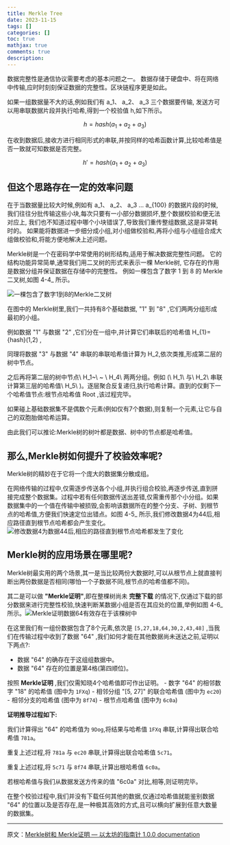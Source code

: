 ```yaml
---
title: Merkle Tree
date: 2023-11-15
tags: []
categories: []
toc: true
mathjax: true
comments: true
description: 
---
```


数据完整性是通信协议需要考虑的基本问题之一。 数据存储于硬盘中、将在网络中传输,应时时刻刻保证数据的完整性。区块链程序更是如此。

如果一组数据量不大的话,例如我们有 a_1、 a_2、 a_3 三个数据要传输, 发送方可以用串联数据片段并执行哈希,得到一个校验值 h,如下所示。

```math
h = {hash}(a_1 + a_2 + a_3)
```

在收到数据后,接收方进行相同形式的串联,并按同样的哈希函数计算,比较哈希值是否一致就可知数据是否完整。

```math
h' = {hash}(a_1 + a_2 + a_3)
```

## 但这个思路存在一定的效率问题

在于当数据量比较大时候,例如有 a_1、 a_2、 a_3 ... a_{100} 的数据片段的时候, 我们往往分批传输这些小块,每次只要有一小部分数据损坏,整个数据校验和便无法对应上, 我们也不知道过程中哪个小块错误了,导致我们重传整组数据,这是非常耗时的。 如果能将数据进一步细分成小组,对小组做校验和,再将小组与小组组合成大组做校验和,将能方便地解决上述问题。

Merkle树是一个在密码学中常使用的树形结构,适用于解决数据完整性问题。 它的结构功能异常简单,通常我们用二叉树的形式来表示一棵 Merkle树, 它存在的作用是数据分组并保证数据在存储中的完整性。 例如一棵包含了数字 1 到 8 的 Merkle二叉树,如图 4-4_ 所示。

![一棵包含了数字1到8的Merkle二叉树](https://ethbook.abyteahead.com/_images/Picture30.png)

在图中的 Merkle树里,我们一共持有8个基础数据, "1" 到 "8" ,它们两两分组形成最初的小组。

例如数据 "1" 与数据 "2" ,它们分在一组中,并计算它们串联后的哈希值 H_{1}={hash}(1,2) ,

同理将数据 "3" 与数据 "4" 串联的串联哈希值计算为 H_2,依次类推,形成第二层的树中节点。

之后再将第二层的树中节点\ H_1~\ ~ \ H_4\ 两两分组。例如 (\ H_1\ 与\ H_2\ 串联计算第三层的哈希值\ H_5\ )。逐层聚合反复递归,执行哈希计算。直到的仅剩下一个哈希值节点:根节点哈希值 Root ,该过程完毕。

如果碰上基础数据集不是偶数个元素(例如仅有7个数据),则复制一个元素,让它与自己的双胞胎做哈希运算。

由此我们可以推论:Merkle树的树叶都是数据、树中的节点都是哈希值。

## 那么,Merkle树如何提升了校验效率呢?

Merkle树的精妙在于它将一个庞大的数据集分散成组。

在网络传输的过程中,仅需逐步传送各个小组,并执行组合校验,再逐步传送,直到拼接完成整个数据集。过程中若有任何数据传送出差错,仅需重传那个小分组。如果数据集中的一个值在传输中被损毁,会影响该数据所在的整个分支、子树、到根节点的哈希值,方便我们快速定位出错点。如图 4-5_ 所示,我们修改数据4为44后,相应路径直到根节点哈希都会产生变化。![修改数据4为数据44后,相应的路径直到根节点哈希都发生了变化](https://ethbook.abyteahead.com/_images/Picture31.png)

## Merkle树的应用场景在哪里呢?

Merkle树最实用的两个场景,其一是当比较两份大数据时,可以从根节点上就直接判断出两份数据是否相同(哪怕一个子数据不同,根节点的哈希值都不同)。

其二是可以做 **"Merkle证明"**,即在整棵树尚未 **完整下载** 的情况下,仅通过下载的部分数据来进行完整性校验,快速判断某数据小组是否在其应处的位置,举例如图 4-6_ 所示。![Merkle证明数据64有效存在于该棵树中](https://ethbook.abyteahead.com/_images/Picture32.png)

在这里我们有一组份数据包含了8个元素,依次是 `[5,27,18,64,30,2,43,48]` ,当我们在传输过程中收到了数据 "64" ,我们如何才能在其他数据尚未送达之前,证明以下两点?:

- 数据 "64" 的确存在于这组组数据中。
- 数据 "64" 存在的位置是第4格(第四顺位)。

按照 **Merkle证明** ,我们仅需知晓4个哈希值即可作出证明。  - 数字 "64" 的相邻数字 "18" 的哈希值 (图中为 `1FXq`)  - 相邻分组 "[5, 27]" 的联合哈希值 (图中为 `ec20`)  - 相邻分支的哈希值 (图中为 `8f74`)  - 根节点哈希值 (图中为 `6c0a`)

**证明推导过程如下:**

我们计算得出 "64" 的哈希值为 `9Dog`,将结果与哈希值 `1FXq` 串联,计算得出联合哈希值 `781a`。

重复上述过程,将 `781a` 与 `ec20` 串联,计算得出联合哈希值 `5c71`。

重复上述过程,将 `5c71` 与 `8f74` 串联,计算出根哈希值 `6c0a`。

若根哈希值与我们从数据发送方传来的值 "6c0a" 对比,相等,则证明完毕。

在整个校验过程中,我们并没有下载任何其他的数据,仅通过哈希值就能鉴别数据 "64" 的位置以及是否存在,是一种极其高效的方式,且可以横向扩展到任意大数量的数据集。

---

原文：[Merkle树和 Merkle证明 — 以太坊的指南针 1.0.0 documentation](https://ethbook.abyteahead.com/ch4/merkle.html)
